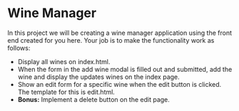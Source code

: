 # Wine Manager

In this project we will be creating a wine manager application using the front end created for you here. Your job is to make the functionality work as follows:

- Display all wines on index.html.
- When the form in the add wine modal is filled out and submitted, add the wine and display the updates wines on the index page.
- Show an edit form for a specific wine when the edit button is clicked. The template for this is edit.html.
- **Bonus:** Implement a delete button on the edit page.